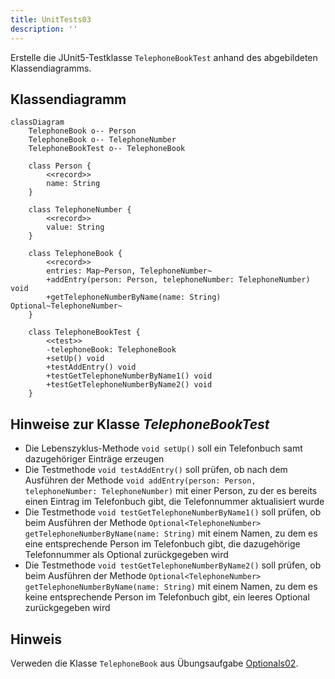 ```yaml
---
title: UnitTests03
description: ''
---
```


Erstelle die JUnit5-Testklasse `TelephoneBookTest` anhand des abgebildeten
Klassendiagramms.

## Klassendiagramm

```mermaid
classDiagram
    TelephoneBook o-- Person
    TelephoneBook o-- TelephoneNumber
    TelephoneBookTest o-- TelephoneBook

    class Person {
        <<record>>
        name: String
    }

    class TelephoneNumber {
        <<record>>
        value: String
    }

    class TelephoneBook {
        <<record>>
        entries: Map~Person, TelephoneNumber~
        +addEntry(person: Person, telephoneNumber: TelephoneNumber) void
        +getTelephoneNumberByName(name: String) Optional~TelephoneNumber~
    }

    class TelephoneBookTest {
        <<test>>
        -telephoneBook: TelephoneBook
        +setUp() void
        +testAddEntry() void
        +testGetTelephoneNumberByName1() void
        +testGetTelephoneNumberByName2() void
    }
```

## Hinweise zur Klasse _TelephoneBookTest_

- Die Lebenszyklus-Methode `void setUp()` soll ein Telefonbuch samt
  dazugehöriger Einträge erzeugen
- Die Testmethode `void testAddEntry()` soll prüfen, ob nach dem Ausführen der
  Methode `void addEntry(person: Person, telephoneNumber: TelephoneNumber)` mit
  einer Person, zu der es bereits einen Eintrag im Telefonbuch gibt, die
  Telefonnummer aktualisiert wurde
- Die Testmethode `void testGetTelephoneNumberByName1()` soll prüfen, ob beim
  Ausführen der Methode
  `Optional<TelephoneNumber> getTelephoneNumberByName(name: String)` mit einem
  Namen, zu dem es eine entsprechende Person im Telefonbuch gibt, die
  dazugehörige Telefonnummer als Optional zurückgegeben wird
- Die Testmethode `void testGetTelephoneNumberByName2()` soll prüfen, ob beim
  Ausführen der Methode
  `Optional<TelephoneNumber> getTelephoneNumberByName(name: String)` mit einem
  Namen, zu dem es keine entsprechende Person im Telefonbuch gibt, ein leeres
  Optional zurückgegeben wird

## Hinweis

Verweden die Klasse `TelephoneBook` aus Übungsaufgabe
[Optionals02](../optionals/optionals02).
